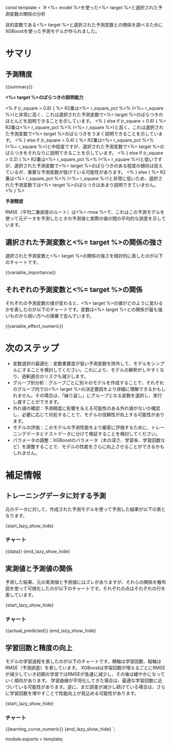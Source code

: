 const template =
`# <%= model %>を使った<%= target %>と選択された予測変数の関係の分析

目的変数である<%= target %>と選択された予測変数との関係を調べるためにXGBoostを使った予測モデルが作られました。

# サマリ

## 予測精度

{{summary}}

**<%= target %>のばらつきの説明能力**

<% if (r_square > 0.8) { %>
R2乗は<%= r_square_pct %>% (<%= r_square %>)と非常に高く、これは選択された予測変数で<%= target %>のばらつきのほとんどを説明できることを示しています。
<% } else if (r_square > 0.6) { %>
R2乗は<%= r_square_pct %>% (<%= r_square %>)と高く、これは選択された予測変数で<%= target %>のばらつきをうまく説明できることを示しています。
<% } else if (r_square > 0.4) { %>
R2乗は<%= r_square_pct %>% (<%= r_square %>)と中程度ですが、選択された予測変数で<%= target %>のばらつきをそれなりに説明できることを示しています。
<% } else if (r_square > 0.2) { %>
R2乗は<%= r_square_pct %>% (<%= r_square %>)と低いですが、選択された予測変数で<%= target %>のばらつきのある程度の傾向は捉えているが、重要な予測変数が抜けている可能性があります。
<% } else { %>
R2乗は<%= r_square_pct %>% (<%= r_square %>)と非常に低いため、選択された予測変数では<%= target %>のばらつきはあまり説明できていません。
<% } %>

**予測精度**

RMSE（平均二乗誤差のルート）は<%= rmse %>で、これはこの予測モデルを使って元データを予測したときの予測値と実際の値の間の平均的な誤差を示しています。

## 選択された予測変数と<%= target %>の関係の強さ

選択された予測変数と<%= target %>の関係の強さを相対的に表したのが以下のチャートです。

{{variable_importance}}

## それぞれの予測変数と<%= target %>の関係

それぞれの予測変数の値が変わると、<%= target %>の値がどのように変わるかを表したのが以下のチャートです。変数は<%= target %>との関係が最も強いものから弱い方への順番で並んでいます。

{{variable_effect_numeric}}

# 次のステップ

* 変数選択の最適化：変数重要度が低い予測変数を除外して、モデルをシンプルにすることを検討してください。これにより、モデルの解釈がしやすくなり、過剰適合のリスクも減少します。
* グループ別分析：グループごとに別々のモデルを作成することで、それぞれのグループ内での<%= target %>の決定要因をより詳細に理解できるかもしれません。その場合は、「繰り返し」にグループとなる変数を選択し、実行し直すことができます。
* 外れ値の確認：予測精度に影響を与える可能性のある外れ値がないか確認し、必要に応じて対処することで、モデルの信頼性が向上する可能性があります。
* モデルの評価：このモデルの予測性能をより厳密に評価するために、トレーニングデータとテストデータに分けて検証することを検討してください。
* パラメータの調整：XGBoostのパラメータ（木の深さ、学習率、学習回数など）を調整することで、モデルの性能をさらに向上させることができるかもしれません。

# 補足情報

## トレーニングデータに対する予測

元のデータに対して、作成された予測モデルを使って予測した結果が以下の表となります。

{start_lazy_show_hide}
### チャート
{{data}}
{end_lazy_show_hide}

## 実測値と予測値の関係

予測した結果、元の実測値と予測値にはズレがありますが、それらの関係を散布図を使って可視化したのが以下のチャートです。それぞれの点はそれぞれの行を表しています。

{start_lazy_show_hide}
### チャート
{{actual_predicted}}
{end_lazy_show_hide}

## 学習回数と精度の向上

モデルの学習過程を表したのが以下のチャートです。横軸は学習回数、縦軸はRMSE（予測誤差）を表しています。
XGBoostは学習回数が増えるごとにRMSEが減少していき初期の学習ではRMSEが急速に減少し、その後は緩やかになっていく傾向があります。
学習曲線が平坦化してきた場合は、最適な学習回数に近づいている可能性があります。逆に、まだ誤差が減少し続けている場合は、さらに学習回数を増やすことで性能向上が見込める可能性があります。

{start_lazy_show_hide}
### チャート
{{learning_curve_numeric}}
{end_lazy_show_hide}
`;

module.exports = template;
